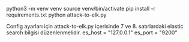 python3 -m venv venv
source venv/bin/activate
pip install -r requirements.txt
python attack-to-elk.py



Config ayarları için
attack-to-elk.py içerisinde 7 ve 8. satırlardaki elastic search bilgisi düzenlenmelidir.
es_host = "127.0.0.1"
es_port = "9200"

